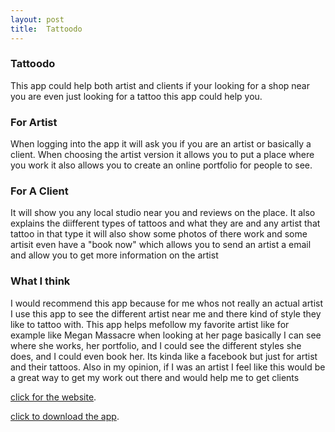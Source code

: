 ```yaml
---
layout: post
title:  Tattoodo  
---
```



### Tattoodo 
This app could help both artist and clients if your looking for a shop near you are even 
just looking for a tattoo this app could help you. 

### For Artist 

When logging into the app it will ask you if you are an artist or basically a client. When choosing the artist version
it allows you to put a place where you work it also allows you to create an online portfolio for people to see. 


### For A Client 
It will show you any local studio near you and reviews on the place. It also explains the diifferent types of tattoos 
and what they are and any artist that tattoo in that type it will also show some photos of there work and some artisit even have a
"book now" which allows you to send an artist a email and allow you to get more information on the artist 

### What I think 
I would recommend this app because for me whos not really an actual artist I use this app to see the different artist near me and there kind of style they like to tattoo with. 
This app helps mefollow my favorite artist like for example like Megan Massacre when looking at her page basically I can see where she works, her portfolio, and I could see the different styles she does, and I could even book her. Its kinda like a facebook but just for artist and their tattoos.
Also in my opinion, if I was an artist I feel like this would be a great way to get my work out there and would help me to get clients 

[click for the website](https://www.tattoodo.com/a/2016/02/a-beginner-s-guide-10-tattoo-styles-explained/).

[click to download the app](https://www.tattoodo.com/app).

